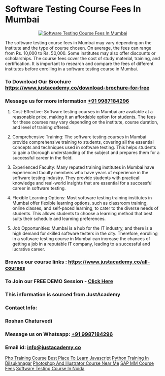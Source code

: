 # Software Testing Course Fees In Mumbai

<p align="center">
  <a href="https://justacademy.co/program-detail/software-testing">
    <img src="https://justacademy.co/storage2/program_images/1704700438.webp" alt="Software Testing Course Fees In Mumbai">
  </a>
</p>


The software testing course fees in Mumbai may vary depending on the institute and the type of course chosen. On average, the fees can range from Rs. 10,000 to Rs. 50,000. Some institutes may also offer discounts or scholarships. The course fees cover the cost of study material, training, and certification. It is important to research and compare the fees of different institutes before enrolling in a software testing course in Mumbai. 
### To Download Our Brochure https://www.justacademy.co/download-brochure-for-free
### Message us for more information [+91 9987184296](https://api.whatsapp.com/send?phone=919987184296)
1) Cost-Effective: Software testing courses in Mumbai are available at a reasonable price, making it an affordable option for students. The fees for these courses may vary depending on the institute, course duration, and level of training offered.

2) Comprehensive Training: The software testing courses in Mumbai provide comprehensive training to students, covering all the essential concepts and techniques used in software testing. This helps students to gain a thorough understanding of the subject and prepares them for a successful career in the field.

3) Experienced Faculty: Many reputed training institutes in Mumbai have experienced faculty members who have years of experience in the software testing industry. They provide students with practical knowledge and real-world insights that are essential for a successful career in software testing.

4) Flexible Learning Options: Most software testing training institutes in Mumbai offer flexible learning options, such as classroom training, online classes, and self-paced learning, to cater to the diverse needs of students. This allows students to choose a learning method that best suits their schedule and learning preferences.

5) Job Opportunities: Mumbai is a hub for the IT industry, and there is a high demand for skilled software testers in the city. Therefore, enrolling in a software testing course in Mumbai can increase the chances of getting a job in a reputable IT company, leading to a successful and lucrative career.

### Browse our course links : https://www.justacademy.co/all-courses 
### To Join our FREE DEMO Session - [Click Here](https://www.justacademy.co/register-for-course-demo)


### This information is sourced from JustAcademy
### Contact Info:
### Roshan Chaturvedi
### Message us on Whatsapp: [+91 9987184296](https://api.whatsapp.com/send?phone=919987184296)
### Email id: [info@justacademy.co](mailto:info@justacademy.co)
                    
[Php Training Course](https://www.linkedin.com/pulse/php-training-course-justacademy-thane-xhulc?trackingId=IjooFi0%2BaS3%2FKhyVZjRnLw%3D%3D&lipi=urn%3Ali%3Apage%3Ad_flagship3_company_admin%3B8x4oZRFoSmO4CZ5ThOfedg%3D%3D)
[Best Place To Learn Javascript](https://www.linkedin.com/pulse/best-place-learn-javascript-justacademy-kolkata-czz2e?trackingId=%2BFx3pxyklCjZVsTSprz2Fw%3D%3D&lipi=urn%3Ali%3Apage%3Ad_flagship3_company_admin%3B57ggr4WVTUuBeEA%2FxPy55A%3D%3D)
[Python Training In Dilsukhnagar](https://medium.com/@kamblerajas684/python-training-in-dilsukhnagar-0f8b36258bf5)
[Photoshop And Illustrator Course Near Me](https://medium.com/@shivamja27/photoshop-and-illustrator-course-near-me-fb45ae297c23)
[SAP MM Course Fees](https://justacademyin.github.io/Articles/SAP-MM-Course-Fees)
[Software Testing Course In Noida](https://justacademyin.github.io/Articles/Software-Testing-Course-In-Noida)
